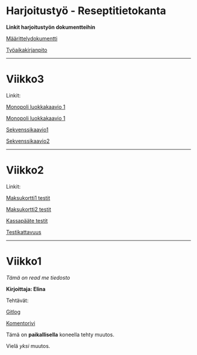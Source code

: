 
# Harjoitustyö - Reseptitietokanta

**Linkit harjoitustyön dokumentteihin**

[Määrittelydokumentti](https://github.com/kuukelo/ot-harjoitustyo/blob/master/dokumentaatio/m%C3%A4%C3%A4rittelydokumentti.md)

[Työaikakirjanpito](https://github.com/kuukelo/ot-harjoitustyo/blob/master/dokumentaatio/ty%C3%B6aikakirjanpito.md)



________

# Viikko3

Linkit:

[Monopoli luokkakaavio 1](https://github.com/kuukelo/ot-harjoitustyo/blob/master/laskarit/viikko3/Monopoli_luokkakaavio1.jpg)

[Monopoli luokkakaavio 1](https://github.com/kuukelo/ot-harjoitustyo/blob/master/laskarit/viikko3/Monopoli_luokkakaavio2.jpg)

[Sekvenssikaavio1](https://github.com/kuukelo/ot-harjoitustyo/blob/master/laskarit/viikko3/Sekvenssikaavio1.jpg)

[Sekvenssikaavio2](https://github.com/kuukelo/ot-harjoitustyo/blob/master/laskarit/viikko3/Sekvenssikaavio2.jpg)



________

# Viikko2

Linkit:

[Maksukortti1 testit](https://github.com/kuukelo/ot-harjoitustyo/blob/master/laskarit/viikko2/Maksukortti/test/MaksukorttiTest.java)

[Maksukortti2 testit](https://github.com/kuukelo/ot-harjoitustyo/blob/master/laskarit/viikko2/Unicafe/src/test/java/com/mycompany/unicafe/MaksukorttiTest.java)

[Kassapääte testit](https://github.com/kuukelo/ot-harjoitustyo/blob/master/laskarit/viikko2/Unicafe/src/test/java/com/mycompany/unicafe/KassapaateTest.java)

[Testikattavuus](https://github.com/kuukelo/ot-harjoitustyo/blob/master/laskarit/viikko2/Kattavuusraportti.PNG)


________


# Viikko1

*Tämä on read me tiedosto*

**Kirjoittaja: Elina**

Tehtävät:

[Gitlog](https://github.com/kuukelo/ot-harjoitustyo/blob/master/laskarit/viikko1/gitlog.txt)

[Komentorivi](https://github.com/kuukelo/ot-harjoitustyo/blob/master/laskarit/viikko1/komentorivi.txt)

Tämä on **paikallisella** koneella tehty muutos.

Vielä *yksi* muutos.
